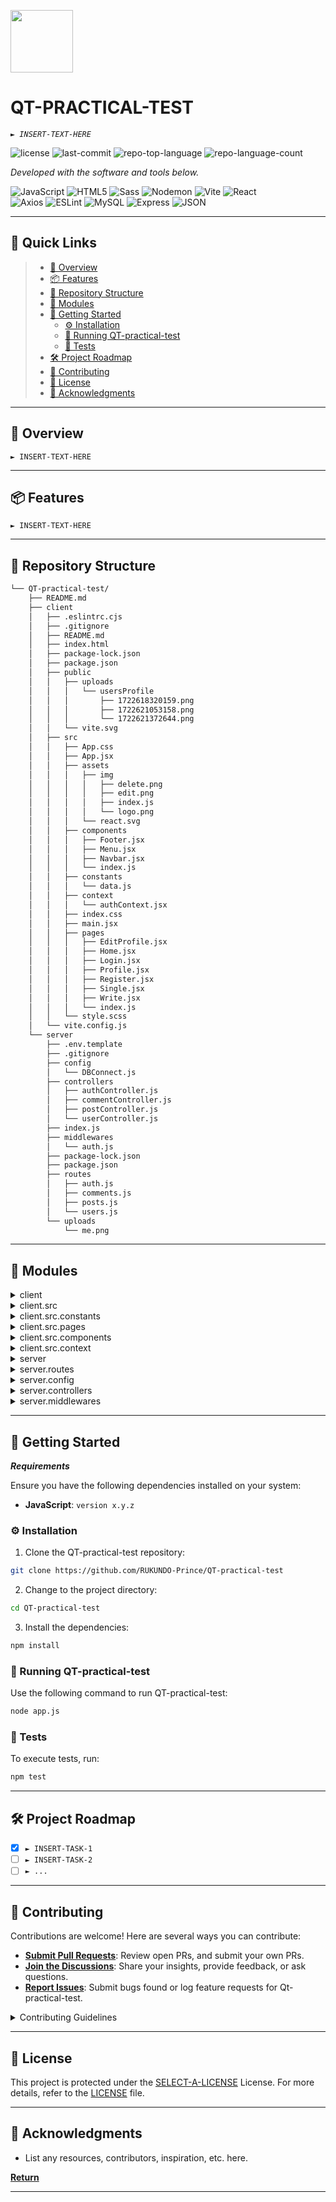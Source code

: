 <p align="left">
  <img src="https://img.icons8.com/external-tal-revivo-regular-tal-revivo/96/external-readme-is-a-easy-to-build-a-developer-hub-that-adapts-to-the-user-logo-regular-tal-revivo.png" width="100" />
</p>
<p align="left">
    <h1 align="left">QT-PRACTICAL-TEST</h1>
</p>
<p align="left">
    <em><code>► INSERT-TEXT-HERE</code></em>
</p>
<p align="left">
	<img src="https://img.shields.io/github/license/RUKUNDO-Prince/QT-practical-test?style=flat&color=0080ff" alt="license">
	<img src="https://img.shields.io/github/last-commit/RUKUNDO-Prince/QT-practical-test?style=flat&logo=git&logoColor=white&color=0080ff" alt="last-commit">
	<img src="https://img.shields.io/github/languages/top/RUKUNDO-Prince/QT-practical-test?style=flat&color=0080ff" alt="repo-top-language">
	<img src="https://img.shields.io/github/languages/count/RUKUNDO-Prince/QT-practical-test?style=flat&color=0080ff" alt="repo-language-count">
<p>
<p align="left">
		<em>Developed with the software and tools below.</em>
</p>
<p align="left">
	<img src="https://img.shields.io/badge/JavaScript-F7DF1E.svg?style=flat&logo=JavaScript&logoColor=black" alt="JavaScript">
	<img src="https://img.shields.io/badge/HTML5-E34F26.svg?style=flat&logo=HTML5&logoColor=white" alt="HTML5">
	<img src="https://img.shields.io/badge/Sass-CC6699.svg?style=flat&logo=Sass&logoColor=white" alt="Sass">
	<img src="https://img.shields.io/badge/Nodemon-76D04B.svg?style=flat&logo=Nodemon&logoColor=white" alt="Nodemon">
	<img src="https://img.shields.io/badge/Vite-646CFF.svg?style=flat&logo=Vite&logoColor=white" alt="Vite">
	<img src="https://img.shields.io/badge/React-61DAFB.svg?style=flat&logo=React&logoColor=black" alt="React">
	<br>
	<img src="https://img.shields.io/badge/Axios-5A29E4.svg?style=flat&logo=Axios&logoColor=white" alt="Axios">
	<img src="https://img.shields.io/badge/ESLint-4B32C3.svg?style=flat&logo=ESLint&logoColor=white" alt="ESLint">
	<img src="https://img.shields.io/badge/MySQL-4479A1.svg?style=flat&logo=MySQL&logoColor=white" alt="MySQL">
	<img src="https://img.shields.io/badge/Express-000000.svg?style=flat&logo=Express&logoColor=white" alt="Express">
	<img src="https://img.shields.io/badge/JSON-000000.svg?style=flat&logo=JSON&logoColor=white" alt="JSON">
</p>
<hr>

## 🔗 Quick Links

> - [📍 Overview](#-overview)
> - [📦 Features](#-features)
> - [📂 Repository Structure](#-repository-structure)
> - [🧩 Modules](#-modules)
> - [🚀 Getting Started](#-getting-started)
>   - [⚙️ Installation](#️-installation)
>   - [🤖 Running QT-practical-test](#-running-QT-practical-test)
>   - [🧪 Tests](#-tests)
> - [🛠 Project Roadmap](#-project-roadmap)
> - [🤝 Contributing](#-contributing)
> - [📄 License](#-license)
> - [👏 Acknowledgments](#-acknowledgments)

---

## 📍 Overview

<code>► INSERT-TEXT-HERE</code>

---

## 📦 Features

<code>► INSERT-TEXT-HERE</code>

---

## 📂 Repository Structure

```sh
└── QT-practical-test/
    ├── README.md
    ├── client
    │   ├── .eslintrc.cjs
    │   ├── .gitignore
    │   ├── README.md
    │   ├── index.html
    │   ├── package-lock.json
    │   ├── package.json
    │   ├── public
    │   │   ├── uploads
    │   │   │   └── usersProfile
    │   │   │       ├── 1722618320159.png
    │   │   │       ├── 1722621053158.png
    │   │   │       └── 1722621372644.png
    │   │   └── vite.svg
    │   ├── src
    │   │   ├── App.css
    │   │   ├── App.jsx
    │   │   ├── assets
    │   │   │   ├── img
    │   │   │   │   ├── delete.png
    │   │   │   │   ├── edit.png
    │   │   │   │   ├── index.js
    │   │   │   │   └── logo.png
    │   │   │   └── react.svg
    │   │   ├── components
    │   │   │   ├── Footer.jsx
    │   │   │   ├── Menu.jsx
    │   │   │   ├── Navbar.jsx
    │   │   │   └── index.js
    │   │   ├── constants
    │   │   │   └── data.js
    │   │   ├── context
    │   │   │   └── authContext.jsx
    │   │   ├── index.css
    │   │   ├── main.jsx
    │   │   ├── pages
    │   │   │   ├── EditProfile.jsx
    │   │   │   ├── Home.jsx
    │   │   │   ├── Login.jsx
    │   │   │   ├── Profile.jsx
    │   │   │   ├── Register.jsx
    │   │   │   ├── Single.jsx
    │   │   │   ├── Write.jsx
    │   │   │   └── index.js
    │   │   └── style.scss
    │   └── vite.config.js
    └── server
        ├── .env.template
        ├── .gitignore
        ├── config
        │   └── DBConnect.js
        ├── controllers
        │   ├── authController.js
        │   ├── commentController.js
        │   ├── postController.js
        │   └── userController.js
        ├── index.js
        ├── middlewares
        │   └── auth.js
        ├── package-lock.json
        ├── package.json
        ├── routes
        │   ├── auth.js
        │   ├── comments.js
        │   ├── posts.js
        │   └── users.js
        └── uploads
            └── me.png
```

---

## 🧩 Modules

<details closed><summary>client</summary>

| File                                                                                                          | Summary                         |
| ---                                                                                                           | ---                             |
| [index.html](https://github.com/RUKUNDO-Prince/QT-practical-test/blob/master/client/index.html)               | <code>► INSERT-TEXT-HERE</code> |
| [vite.config.js](https://github.com/RUKUNDO-Prince/QT-practical-test/blob/master/client/vite.config.js)       | <code>► INSERT-TEXT-HERE</code> |
| [package.json](https://github.com/RUKUNDO-Prince/QT-practical-test/blob/master/client/package.json)           | <code>► INSERT-TEXT-HERE</code> |
| [.eslintrc.cjs](https://github.com/RUKUNDO-Prince/QT-practical-test/blob/master/client/.eslintrc.cjs)         | <code>► INSERT-TEXT-HERE</code> |
| [package-lock.json](https://github.com/RUKUNDO-Prince/QT-practical-test/blob/master/client/package-lock.json) | <code>► INSERT-TEXT-HERE</code> |

</details>

<details closed><summary>client.src</summary>

| File                                                                                                | Summary                         |
| ---                                                                                                 | ---                             |
| [App.jsx](https://github.com/RUKUNDO-Prince/QT-practical-test/blob/master/client/src/App.jsx)       | <code>► INSERT-TEXT-HERE</code> |
| [style.scss](https://github.com/RUKUNDO-Prince/QT-practical-test/blob/master/client/src/style.scss) | <code>► INSERT-TEXT-HERE</code> |
| [App.css](https://github.com/RUKUNDO-Prince/QT-practical-test/blob/master/client/src/App.css)       | <code>► INSERT-TEXT-HERE</code> |
| [index.css](https://github.com/RUKUNDO-Prince/QT-practical-test/blob/master/client/src/index.css)   | <code>► INSERT-TEXT-HERE</code> |
| [main.jsx](https://github.com/RUKUNDO-Prince/QT-practical-test/blob/master/client/src/main.jsx)     | <code>► INSERT-TEXT-HERE</code> |

</details>

<details closed><summary>client.src.constants</summary>

| File                                                                                                    | Summary                         |
| ---                                                                                                     | ---                             |
| [data.js](https://github.com/RUKUNDO-Prince/QT-practical-test/blob/master/client/src/constants/data.js) | <code>► INSERT-TEXT-HERE</code> |

</details>

<details closed><summary>client.src.pages</summary>

| File                                                                                                                | Summary                         |
| ---                                                                                                                 | ---                             |
| [Login.jsx](https://github.com/RUKUNDO-Prince/QT-practical-test/blob/master/client/src/pages/Login.jsx)             | <code>► INSERT-TEXT-HERE</code> |
| [Single.jsx](https://github.com/RUKUNDO-Prince/QT-practical-test/blob/master/client/src/pages/Single.jsx)           | <code>► INSERT-TEXT-HERE</code> |
| [EditProfile.jsx](https://github.com/RUKUNDO-Prince/QT-practical-test/blob/master/client/src/pages/EditProfile.jsx) | <code>► INSERT-TEXT-HERE</code> |
| [Write.jsx](https://github.com/RUKUNDO-Prince/QT-practical-test/blob/master/client/src/pages/Write.jsx)             | <code>► INSERT-TEXT-HERE</code> |
| [Home.jsx](https://github.com/RUKUNDO-Prince/QT-practical-test/blob/master/client/src/pages/Home.jsx)               | <code>► INSERT-TEXT-HERE</code> |
| [Profile.jsx](https://github.com/RUKUNDO-Prince/QT-practical-test/blob/master/client/src/pages/Profile.jsx)         | <code>► INSERT-TEXT-HERE</code> |
| [index.js](https://github.com/RUKUNDO-Prince/QT-practical-test/blob/master/client/src/pages/index.js)               | <code>► INSERT-TEXT-HERE</code> |
| [Register.jsx](https://github.com/RUKUNDO-Prince/QT-practical-test/blob/master/client/src/pages/Register.jsx)       | <code>► INSERT-TEXT-HERE</code> |

</details>

<details closed><summary>client.src.components</summary>

| File                                                                                                           | Summary                         |
| ---                                                                                                            | ---                             |
| [Menu.jsx](https://github.com/RUKUNDO-Prince/QT-practical-test/blob/master/client/src/components/Menu.jsx)     | <code>► INSERT-TEXT-HERE</code> |
| [Footer.jsx](https://github.com/RUKUNDO-Prince/QT-practical-test/blob/master/client/src/components/Footer.jsx) | <code>► INSERT-TEXT-HERE</code> |
| [index.js](https://github.com/RUKUNDO-Prince/QT-practical-test/blob/master/client/src/components/index.js)     | <code>► INSERT-TEXT-HERE</code> |
| [Navbar.jsx](https://github.com/RUKUNDO-Prince/QT-practical-test/blob/master/client/src/components/Navbar.jsx) | <code>► INSERT-TEXT-HERE</code> |

</details>

<details closed><summary>client.src.context</summary>

| File                                                                                                                  | Summary                         |
| ---                                                                                                                   | ---                             |
| [authContext.jsx](https://github.com/RUKUNDO-Prince/QT-practical-test/blob/master/client/src/context/authContext.jsx) | <code>► INSERT-TEXT-HERE</code> |

</details>

<details closed><summary>server</summary>

| File                                                                                                          | Summary                         |
| ---                                                                                                           | ---                             |
| [package.json](https://github.com/RUKUNDO-Prince/QT-practical-test/blob/master/server/package.json)           | <code>► INSERT-TEXT-HERE</code> |
| [index.js](https://github.com/RUKUNDO-Prince/QT-practical-test/blob/master/server/index.js)                   | <code>► INSERT-TEXT-HERE</code> |
| [.env.template](https://github.com/RUKUNDO-Prince/QT-practical-test/blob/master/server/.env.template)         | <code>► INSERT-TEXT-HERE</code> |
| [package-lock.json](https://github.com/RUKUNDO-Prince/QT-practical-test/blob/master/server/package-lock.json) | <code>► INSERT-TEXT-HERE</code> |

</details>

<details closed><summary>server.routes</summary>

| File                                                                                                     | Summary                         |
| ---                                                                                                      | ---                             |
| [comments.js](https://github.com/RUKUNDO-Prince/QT-practical-test/blob/master/server/routes/comments.js) | <code>► INSERT-TEXT-HERE</code> |
| [auth.js](https://github.com/RUKUNDO-Prince/QT-practical-test/blob/master/server/routes/auth.js)         | <code>► INSERT-TEXT-HERE</code> |
| [posts.js](https://github.com/RUKUNDO-Prince/QT-practical-test/blob/master/server/routes/posts.js)       | <code>► INSERT-TEXT-HERE</code> |
| [users.js](https://github.com/RUKUNDO-Prince/QT-practical-test/blob/master/server/routes/users.js)       | <code>► INSERT-TEXT-HERE</code> |

</details>

<details closed><summary>server.config</summary>

| File                                                                                                       | Summary                         |
| ---                                                                                                        | ---                             |
| [DBConnect.js](https://github.com/RUKUNDO-Prince/QT-practical-test/blob/master/server/config/DBConnect.js) | <code>► INSERT-TEXT-HERE</code> |

</details>

<details closed><summary>server.controllers</summary>

| File                                                                                                                            | Summary                         |
| ---                                                                                                                             | ---                             |
| [authController.js](https://github.com/RUKUNDO-Prince/QT-practical-test/blob/master/server/controllers/authController.js)       | <code>► INSERT-TEXT-HERE</code> |
| [postController.js](https://github.com/RUKUNDO-Prince/QT-practical-test/blob/master/server/controllers/postController.js)       | <code>► INSERT-TEXT-HERE</code> |
| [commentController.js](https://github.com/RUKUNDO-Prince/QT-practical-test/blob/master/server/controllers/commentController.js) | <code>► INSERT-TEXT-HERE</code> |
| [userController.js](https://github.com/RUKUNDO-Prince/QT-practical-test/blob/master/server/controllers/userController.js)       | <code>► INSERT-TEXT-HERE</code> |

</details>

<details closed><summary>server.middlewares</summary>

| File                                                                                                  | Summary                         |
| ---                                                                                                   | ---                             |
| [auth.js](https://github.com/RUKUNDO-Prince/QT-practical-test/blob/master/server/middlewares/auth.js) | <code>► INSERT-TEXT-HERE</code> |

</details>

---

## 🚀 Getting Started

***Requirements***

Ensure you have the following dependencies installed on your system:

* **JavaScript**: `version x.y.z`

### ⚙️ Installation

1. Clone the QT-practical-test repository:

```sh
git clone https://github.com/RUKUNDO-Prince/QT-practical-test
```

2. Change to the project directory:

```sh
cd QT-practical-test
```

3. Install the dependencies:

```sh
npm install
```

### 🤖 Running QT-practical-test

Use the following command to run QT-practical-test:

```sh
node app.js
```

### 🧪 Tests

To execute tests, run:

```sh
npm test
```

---

## 🛠 Project Roadmap

- [X] `► INSERT-TASK-1`
- [ ] `► INSERT-TASK-2`
- [ ] `► ...`

---

## 🤝 Contributing

Contributions are welcome! Here are several ways you can contribute:

- **[Submit Pull Requests](https://github.com/RUKUNDO-Prince/QT-practical-test/blob/main/CONTRIBUTING.md)**: Review open PRs, and submit your own PRs.
- **[Join the Discussions](https://github.com/RUKUNDO-Prince/QT-practical-test/discussions)**: Share your insights, provide feedback, or ask questions.
- **[Report Issues](https://github.com/RUKUNDO-Prince/QT-practical-test/issues)**: Submit bugs found or log feature requests for Qt-practical-test.

<details closed>
    <summary>Contributing Guidelines</summary>

1. **Fork the Repository**: Start by forking the project repository to your GitHub account.
2. **Clone Locally**: Clone the forked repository to your local machine using a Git client.
   ```sh
   git clone https://github.com/RUKUNDO-Prince/QT-practical-test
   ```
3. **Create a New Branch**: Always work on a new branch, giving it a descriptive name.
   ```sh
   git checkout -b new-feature-x
   ```
4. **Make Your Changes**: Develop and test your changes locally.
5. **Commit Your Changes**: Commit with a clear message describing your updates.
   ```sh
   git commit -m 'Implemented new feature x.'
   ```
6. **Push to GitHub**: Push the changes to your forked repository.
   ```sh
   git push origin new-feature-x
   ```
7. **Submit a Pull Request**: Create a PR against the original project repository. Clearly describe the changes and their motivations.

Once your PR is reviewed and approved, it will be merged into the main branch.

</details>

---

## 📄 License

This project is protected under the [SELECT-A-LICENSE](https://choosealicense.com/licenses) License. For more details, refer to the [LICENSE](https://choosealicense.com/licenses/) file.

---

## 👏 Acknowledgments

- List any resources, contributors, inspiration, etc. here.

[**Return**](#-quick-links)

---
